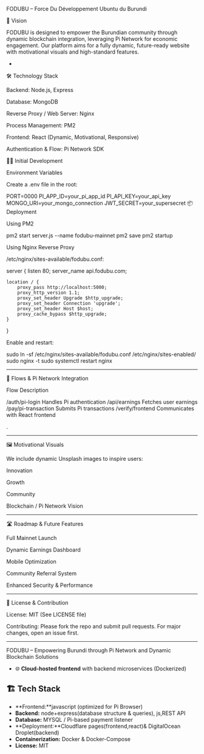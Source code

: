 FODUBU – Force Du Développement Ubuntu du Burundi

🌟 Vision

FODUBU is designed to empower the Burundian community through dynamic blockchain integration, leveraging Pi Network for economic engagement. Our platform aims for a fully dynamic, future-ready website with motivational visuals and high-standard features.


-
🛠️ Technology Stack

Backend: Node.js, Express

Database: MongoDB

Reverse Proxy / Web Server: Nginx

Process Management: PM2

Frontend: React (Dynamic, Motivational, Responsive)

Authentication & Flow: Pi Network SDK

🧑‍💻 Initial Development

Environment Variables

Create a .env file in the root:

PORT=0000
PI_APP_ID=your_pi_app_id
PI_API_KEY=your_api_key
MONGO_URI=your_mongo_connection
JWT_SECRET=your_supersecret
📦 Deployment

Using PM2

pm2 start server.js --name fodubu-mainnet
pm2 save
pm2 startup

Using Nginx Reverse Proxy

/etc/nginx/sites-available/fodubu.conf:

server {
    listen 80;
    server_name api.fodubu.com;

    location / {
        proxy_pass http://localhost:5000;
        proxy_http_version 1.1;
        proxy_set_header Upgrade $http_upgrade;
        proxy_set_header Connection 'upgrade';
        proxy_set_header Host $host;
        proxy_cache_bypass $http_upgrade;
    }
}

Enable and restart:

sudo ln -sf /etc/nginx/sites-available/fodubu.conf /etc/nginx/sites-enabled/
sudo nginx -t
sudo systemctl restart nginx


---

🔄 Flows & Pi Network Integration

Flow	Description

/auth/pi-login	Handles Pi authentication
/api/earnings	Fetches user earnings
/pay/pi-transaction	Submits Pi transactions
/verify/frontend	Communicates with React frontend


.


---

🖼 Motivational Visuals

We include dynamic Unsplash images to inspire users:

Innovation

Growth

Community

Blockchain / Pi Network Vision



---

🛣️ Roadmap & Future Features

Full Mainnet Launch

Dynamic Earnings Dashboard

Mobile Optimization

Community Referral System

Enhanced Security & Performance



---

📄 License & Contribution

License: MIT (See LICENSE file)

Contributing: Please fork the repo and submit pull requests. For major changes, open an issue first.



---

FODUBU – Empowering Burundi through Pi Network and Dynamic Blockchain Solutions

* 🌐 **Cloud-hosted frontend** with backend microservices (Dockerized)

## 🏗️ Tech Stack
* **Frontend:**javascript (optimized for Pi Browser)  
* **Backend:** node+express(database structure & queries), js,REST API  
* **Database:** MYSQL / Pi-based payment listener  
* **Deployment:**Cloudflare pages(frontend,react)& DigitalOcean Droplet(backend)  
* **Containerization:** Docker & Docker-Compose  
* **License:** MIT  
